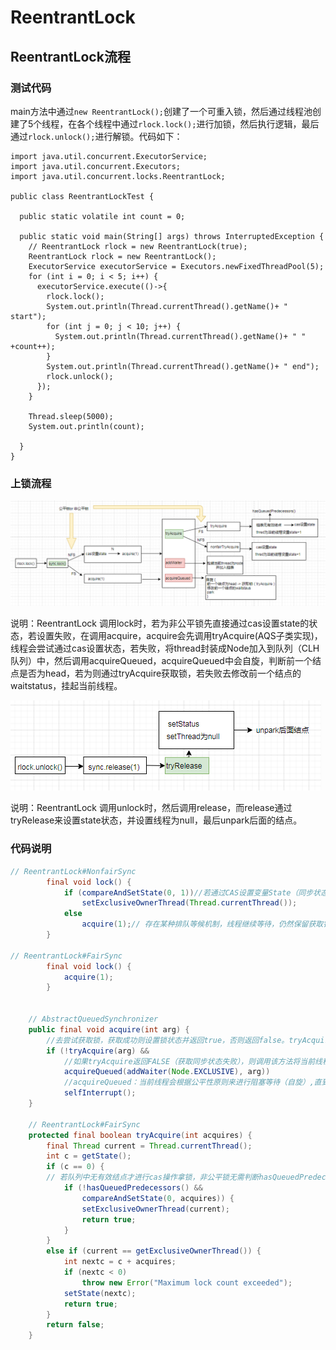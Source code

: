 # ReentrantLock

## ReentrantLock流程

### 测试代码

main方法中通过`new ReentrantLock();`创建了一个可重入锁，然后通过线程池创建了5个线程，在各个线程中通过`rlock.lock();`进行加锁，然后执行逻辑，最后通过`rlock.unlock();`进行解锁。代码如下：

```
import java.util.concurrent.ExecutorService;
import java.util.concurrent.Executors;
import java.util.concurrent.locks.ReentrantLock;

public class ReentrantLockTest {

  public static volatile int count = 0;

  public static void main(String[] args) throws InterruptedException {
    // ReentrantLock rlock = new ReentrantLock(true);
    ReentrantLock rlock = new ReentrantLock();
    ExecutorService executorService = Executors.newFixedThreadPool(5);
    for (int i = 0; i < 5; i++) {
      executorService.execute(()->{
        rlock.lock();
        System.out.println(Thread.currentThread().getName()+ " start");
        for (int j = 0; j < 10; j++) {
          System.out.println(Thread.currentThread().getName()+ " " +count++);
        }
        System.out.println(Thread.currentThread().getName()+ " end");
        rlock.unlock();
      });
    }

    Thread.sleep(5000);
    System.out.println(count);

  }
}
```

### 上锁流程

![title](https://raw.githubusercontent.com/pallcard/noteImg/master/noteImg/2020/04/04/1585988828882-1585988828890.png)

说明：ReentrantLock 调用lock时，若为非公平锁先直接通过cas设置state的状态，若设置失败，在调用acquire，acquire会先调用tryAcquire(AQS子类实现)，线程会尝试通过cas设置状态，若失败，将thread封装成Node加入到队列（CLH队列）中，然后调用acquireQueued，acquireQueued中会自旋，判断前一个结点是否为head，若为则通过tryAcquire获取锁，若失败去修改前一个结点的waitstatus，挂起当前线程。


![title](https://raw.githubusercontent.com/pallcard/noteImg/master/noteImg/2020/04/04/1585988196704-1585988196707.png)

说明：ReentrantLock 调用unlock时，然后调用release，而release通过tryRelease来设置state状态，并设置线程为null，最后unpark后面的结点。



### 代码说明

```java
// ReentrantLock#NonfairSync
        final void lock() {
            if (compareAndSetState(0, 1))//若通过CAS设置变量State（同步状态）成功，也就是获取锁成功，则将当前线程设置为独占线程
                setExclusiveOwnerThread(Thread.currentThread());
            else
                acquire(1);// 存在某种排队等候机制，线程继续等待，仍然保留获取锁的可能，获取锁流程仍在继续
        }

// ReentrantLock#FairSync
        final void lock() {
            acquire(1);
        }


    // AbstractQueuedSynchronizer
    public final void acquire(int arg) {
        //去尝试获取锁，获取成功则设置锁状态并返回true，否则返回false。tryAcquire尝试获取锁，子类实现
        if (!tryAcquire(arg) && 
            //如果tryAcquire返回FALSE（获取同步状态失败），则调用该方法将当前线程加入到CLH同步队列尾部。
            acquireQueued(addWaiter(Node.EXCLUSIVE), arg)) 
            //acquireQueued：当前线程会根据公平性原则来进行阻塞等待（自旋）,直到获取锁为止；并且返回当前线程在等待过程中有没有中断过。
            selfInterrupt(); 
    }

    // ReentrantLock#FairSync
    protected final boolean tryAcquire(int acquires) {
        final Thread current = Thread.currentThread();
        int c = getState();
        if (c == 0) {
	    // 若队列中无有效结点才进行cas操作拿锁，非公平锁无需判断hasQueuedPredecessors
            if (!hasQueuedPredecessors() &&
                compareAndSetState(0, acquires)) {
                setExclusiveOwnerThread(current);
                return true;
            }
        }
        else if (current == getExclusiveOwnerThread()) {
            int nextc = c + acquires;
            if (nextc < 0)
                throw new Error("Maximum lock count exceeded");
            setState(nextc);
            return true;
        }
        return false;
    }

```












